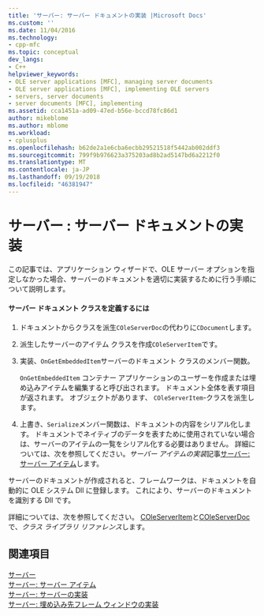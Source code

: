 ```yaml
---
title: 'サーバー: サーバー ドキュメントの実装 |Microsoft Docs'
ms.custom: ''
ms.date: 11/04/2016
ms.technology:
- cpp-mfc
ms.topic: conceptual
dev_langs:
- C++
helpviewer_keywords:
- OLE server applications [MFC], managing server documents
- OLE server applications [MFC], implementing OLE servers
- servers, server documents
- server documents [MFC], implementing
ms.assetid: cca1451a-ad09-47ed-b56e-bccd78fc86d1
author: mikeblome
ms.author: mblome
ms.workload:
- cplusplus
ms.openlocfilehash: b62de2a1e6cba6ecbb29521518f5442ab002ddf3
ms.sourcegitcommit: 799f9b976623a375203ad8b2ad5147bd6a2212f0
ms.translationtype: MT
ms.contentlocale: ja-JP
ms.lasthandoff: 09/19/2018
ms.locfileid: "46381947"
---
```

# <a name="servers-implementing-server-documents"></a>サーバー : サーバー ドキュメントの実装

この記事では、アプリケーション ウィザードで、OLE サーバー オプションを指定しなかった場合、サーバーのドキュメントを適切に実装するために行う手順について説明します。

#### <a name="to-define-a-server-document-class"></a>サーバー ドキュメント クラスを定義するには

1. ドキュメントからクラスを派生`COleServerDoc`の代わりに`CDocument`します。

1. 派生したサーバーのアイテム クラスを作成`COleServerItem`です。

1. 実装、`OnGetEmbeddedItem`サーバーのドキュメント クラスのメンバー関数。

     `OnGetEmbeddedItem` コンテナー アプリケーションのユーザーを作成または埋め込みアイテムを編集すると呼び出されます。 ドキュメント全体を表す項目が返されます。 オブジェクトがあります、 `COleServerItem`-クラスを派生します。

1. 上書き、`Serialize`メンバー関数は、ドキュメントの内容をシリアル化します。 ドキュメントでネイティブのデータを表すために使用されていない場合は、サーバーのアイテムの一覧をシリアル化する必要はありません。 詳細については、次を参照してください。*サーバー アイテムの実装*記事[サーバー: サーバー アイテム](../mfc/servers-server-items.md)します。

サーバーのドキュメントが作成されると、フレームワークは、ドキュメントを自動的に OLE システム Dll に登録します。 これにより、サーバーのドキュメントを識別する Dll です。

詳細については、次を参照してください。 [COleServerItem](../mfc/reference/coleserveritem-class.md)と[COleServerDoc](../mfc/reference/coleserverdoc-class.md)で、*クラス ライブラリ リファレンス*します。

## <a name="see-also"></a>関連項目

[サーバー](../mfc/servers.md)<br/>
[サーバー: サーバー アイテム](../mfc/servers-server-items.md)<br/>
[サーバー: サーバーの実装](../mfc/servers-implementing-a-server.md)<br/>
[サーバー: 埋め込み先フレーム ウィンドウの実装](../mfc/servers-implementing-in-place-frame-windows.md)

